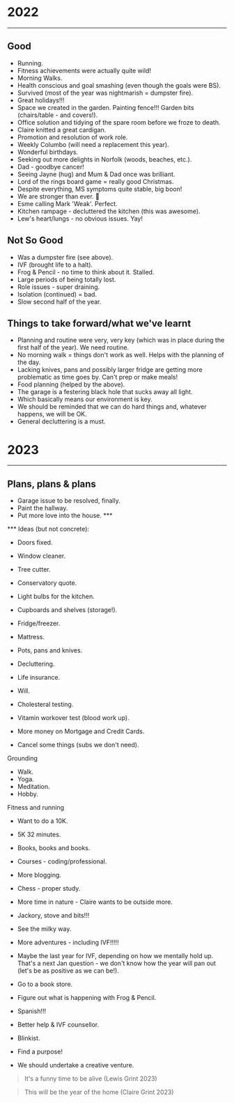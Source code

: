 
# 2022
---

## Good

- Running.
- Fitness achievements were actually quite wild!
- Morning Walks.
- Health conscious and goal smashing (even though the goals were BS).
- Survived (most of the year was nightmarish = dumpster fire).
- Great holidays!!!
- Space we created in the garden. Painting fence!!! Garden bits (chairs/table - and covers!).
- Office solution and tidying of the spare room before we froze to death.
- Claire knitted a great cardigan.
- Promotion and resolution of work role.
- Weekly Columbo (will need a replacement this year).
- Wonderful birthdays.
- Seeking out more delights in Norfolk (woods, beaches, etc.).
- Dad - goodbye cancer!
- Seeing Jayne (hug) and Mum & Dad once was brilliant.
- Lord of the rings board game = really good Christmas.
- Despite everything, MS symptoms quite stable, big boon!
- We are stronger than ever. 💞
- Esme calling Mark 'Weak'. Perfect.
- Kitchen rampage - decluttered the kitchen (this was awesome).
- Lew's heart/lungs - no obvious issues. Yay!

## Not So Good

- Was a dumpster fire (see above).
- IVF (brought life to a halt).
- Frog & Pencil - no time to think about it. Stalled.
- Large periods of being totally lost.
- Role issues - super draining.
- Isolation (continued) = bad.
- Slow second half of the year.

## Things to take forward/what we've learnt

- Planning and routine were very, very key (which was in place during the first half of the year). We need routine.
- No morning walk = things don't work as well. Helps with the planning of the day.
- Lacking knives, pans and possibly larger fridge are getting more problematic as time goes by. Can't prep or make meals!
- Food planning (helped by the above).
- The garage is a festering black hole that sucks away all light.
- Which basically means our environment is key.
- We should be reminded that we can do hard things and, whatever happens, we will be OK.
- General decluttering is a must.

# 2023
---

## Plans, plans & plans

- Garage issue to be resolved, finally.
- Paint the hallway.
- Put more love into the house. ***

*** Ideas (but not concrete):
- Doors fixed.
- Window cleaner.
- Tree cutter.
- Conservatory quote.
- Light bulbs for the kitchen.
- Cupboards and shelves (storage!).
- Fridge/freezer.
- Mattress.
- Pots, pans and knives.
- Decluttering.

- Life insurance.
- Will.
- Cholesteral testing.
- Vitamin workover test (blood work up).
- More money on Mortgage and Credit Cards.
- Cancel some things (subs we don't need).

Grounding
- Walk.
- Yoga.
- Meditation.
- Hobby.

Fitness and running
- Want to do a 10K.
- 5K 32 minutes.

- Books, books and books.
- Courses - coding/professional.
- More blogging.
- Chess - proper study.
- More time in nature - Claire wants to be outside more.
- Jackory, stove and bits!!!
- See the milky way.
- More adventures - including IVF!!!!!
- Maybe the last year for IVF, depending on how we mentally hold up. That's a next Jan question - we don't know how the year will pan out (let's be as positive as we can be!).
- Go to a book store.
- Figure out what is happening with Frog & Pencil.
- Spanish!!!
- Better help & IVF counsellor.
- Blinkist.
- Find a purpose!
- We should undertake a creative venture.

> It's a funny time to be alive (Lewis Grint 2023)

> This will be the year of the home (Claire Grint 2023)
